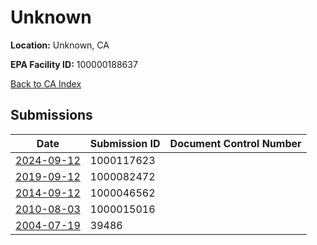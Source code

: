 # Unknown

**Location:** Unknown, CA

**EPA Facility ID:** 100000188637

[Back to CA Index](../../index.md)

## Submissions

| Date | Submission ID | Document Control Number |
|------|--------------|-------------------------|
| [2024-09-12](submissions/1000117623.md) | 1000117623 |  |
| [2019-09-12](submissions/1000082472.md) | 1000082472 |  |
| [2014-09-12](submissions/1000046562.md) | 1000046562 |  |
| [2010-08-03](submissions/1000015016.md) | 1000015016 |  |
| [2004-07-19](submissions/39486.md) | 39486 |  |
